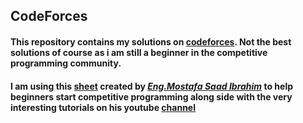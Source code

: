## CodeForces
#### This repository contains my solutions on [codeforces](http://codeforces.com). Not the best solutions of course as i am still a beginner in the competitive programming community.
#### I am using this [sheet](https://docs.google.com/spreadsheets/d/1iJZWP2nS_OB3kCTjq8L6TrJJ4o-5lhxDOyTaocSYc-k/edit#gid=1833943059) created by *[Eng.Mostafa Saad Ibrahim](https://github.com/mostafa-saad)* to help beginners start competitive programming along side with the very interesting tutorials on his youtube [channel](https://www.youtube.com/user/nobody123497)